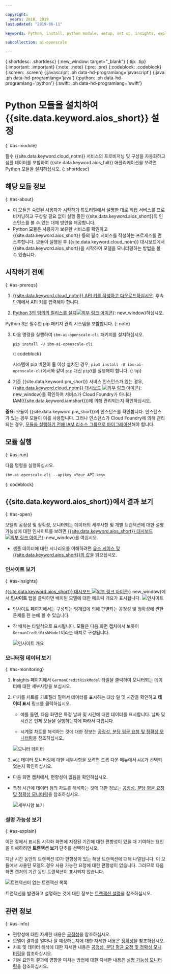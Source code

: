 ```yaml
---

copyright:
  years: 2018, 2019
lastupdated: "2019-06-11"

keywords: Python, install, python module, setup, set up, insights, explainability

subcollection: ai-openscale

---
```


{:shortdesc: .shortdesc}
{:new_window: target="_blank"}
{:tip: .tip}
{:important: .important}
{:note: .note}
{:pre: .pre}
{:codeblock: .codeblock}
{:screen: .screen}
{:javascript: .ph data-hd-programlang='javascript'}
{:java: .ph data-hd-programlang='java'}
{:python: .ph data-hd-programlang='python'}
{:swift: .ph data-hd-programlang='swift'}

# Python 모듈을 설치하여 {{site.data.keyword.aios_short}} 설정
{: #as-module}

필수 {{site.data.keyword.cloud_notm}} 서비스의 프로비저닝 및 구성을 자동화하고 샘플 데이터를 포함하여 {{site.data.keyword.aios_full}} 애플리케이션을 보려면 Python 모듈을 설치하십시오.
{: shortdesc}

## 해당 모듈 정보
{: #as-about}

- 이 모듈은 숙련된 사용자가 [시작하기](/docs/services/ai-openscale?topic=ai-openscale-gettingstarted) 튜토리얼에서 설명한 대로 직접 서비스를 프로비저닝하고 구성할 필요 없이 실행 중인 {{site.data.keyword.aios_short}}의 인스턴스를 볼 수 있는 대체 방안을 제공합니다.
- Python 모듈은 사용자가 보유한 서비스를 확인하고 {{site.data.keyword.aios_short}} 등의 필수 서비스를 작성하는 프로세스를 런 스루합니다. 모듈이 실행된 후 {{site.data.keyword.cloud_notm}} 대시보드에서 {{site.data.keyword.aios_short}}을 시작하여 모델을 모니터링하는 방법을 볼 수 있습니다.

## 시작하기 전에
{: #as-prereqs}

1. [{{site.data.keyword.cloud_notm}} API 키를 작성하고 다운로드하십시오](/docs/iam?topic=iam-userapikey#create_user_key). 후속 단계에서 API 키를 입력해야 합니다.

2. [Python 3의 임의의 릴리스를 설치![외부 링크 아이콘](../../icons/launch-glyph.svg "외부 링크 아이콘")](https://www.python.org/downloads/){: new_window}하십시오.

  Python 3은 필수한 pip 패키지 관리 시스템을 포함합니다.
  {: note}

3. 다음 명령을 실행하여 `ibm-ai-openscale-cli` 패키지를 설치하십시오.

    ```
    pip install -U ibm-ai-openscale-cli
    ```
    {: codeblock}

    시스템에 pip 버전이 둘 이상 설치된 경우, `pip3 install -U ibm-ai-openscale-cli`에서와 같이 `pip` 대신 `pip3`를 실행해야 합니다.
    {: tip}

4. 기존 {{site.data.keyword.pm_short}} 서비스 인스턴스가 있는 경우, [{{site.data.keyword.cloud_notm}} 대시보드 ![외부 링크 아이콘](../../icons/launch-glyph.svg "External 외부 링크 아이콘")](https://{DomainName}){: new_window}를 확인하여 서비스가 Cloud Foundry가 아니라 IAM({{site.data.keyword.iamshort}})에 의해 관리되는지 확인하십시오.

  **중요**: 모듈이 {{site.data.keyword.pm_short}}의 인스턴스를 확인합니다. 인스턴스가 있는 경우 모듈이 이를 사용합니다. 그러나 인스턴스가 Cloud Foundry에 의해 관리되는 경우, [모듈을 실행하기 전에 IAM 리소스 그룹으로 마이그레이션](/docs/resources?topic=resources-migrate#migrate)해야 합니다.

## 모듈 실행
{: #as-run}

다음 명령을 실행하십시오.

```
ibm-ai-openscale-cli --apikey <Your API key>
```
{: codeblock}

## {{site.data.keyword.aios_short}}에서 결과 보기
{: #as-open}

모델의 공정성 및 정확성, 모니터되는 데이터의 세부사항 및 개별 트랜잭션에 대한 설명 가능성에 대한 인사이트를 보려면 [{{site.data.keyword.aios_short}} 대시보드 ![외부 링크 아이콘](../../icons/launch-glyph.svg "외부 링크 아이콘")](https://aiopenscale.cloud.ibm.com/aiopenscale/){: new_window}를 여십시오.

- 샘플 데이터에 대한 시나리오를 이해하려면 [유스 케이스 및 {{site.data.keyword.aios_short}}의 값](/docs/services/ai-openscale?topic=ai-openscale-gettingstarted#gs-use)을 읽으십시오.

### 인사이트 보기
{: #as-insights}

[{{site.data.keyword.aios_short}} 대시보드 ![외부 링크 아이콘](../../icons/launch-glyph.svg "외부 링크 아이콘")](https://aiopenscale.cloud.ibm.com/aiopenscale/){: new_window}에서 **인사이트** 탭을 클릭하면 배치된 모델에 대한 메트릭 개요가 표시됩니다. ![인사이트](images/insight-dash-tab.png)

- 인사이트 페이지에서는 구성되는 임계값에 의해 판별되는 공정성 및 정확성에 관한 문제를 한 눈에 볼 수 있습니다.

- 각 배치는 타일식으로 표시됩니다. 모듈은 다음 화면 캡처에서 보듯이 `GermanCreditRiskModel`이라는 배치로 구성됩니다.

  ![인사이트 개요](images/setup01-0206.png)

### 모니터링 데이터 보기
{: #as-monitoring}

1. Insights 페이지에서 `GermanCreditRiskModel` 타일을 클릭하여 모니터되는 데이터에 대한 세부사항을 보십시오.
2. 마커를 차트를 가로질러 밀어서 데이터를 표시하는 대상 일 및 시간을 확인하고 **데이터 표시** 링크를 클릭하십시오.

   - 예를 들면, 다음 화면은 특정 날짜 및 시간에 대한 데이터를 표시합니다. 날짜 및 시간은 언제 모듈을 실행하는지에 따라서 다릅니다.

   - 시계열 차트를 해석하는 것에 대한 정보는 [공정성, 분당 평균 요청 및 정확성 모니터링](/docs/services/ai-openscale?topic=ai-openscale-it-ov)을 참조하십시오.

    ![모니터 데이터](images/setup02-0206.png)

3. `AGE` 데이터 모니터링에 대한 세부사항을 보려면 드롭 다운 메뉴에서 `AGE`가 선택되었는지 확인하십시오.

  - 다음 화면 캡처에서, 편향성이 없음을 확인하십시오.

  - 특정 시간에 데이터 점의 차트를 해석하는 것에 대한 정보는 [공정성, 분당 평균 요청 및 정확성 모니터링](/docs/services/ai-openscale?topic=ai-openscale-it-ov#it-intp)을 참조하십시오.

    ![세부사항 보기](images/setup03-0206.png)

### 설명 가능성 보기
{: #as-explain}

이전 절에서 표시된 시각화 화면에 지정된 기간에 대한 편향성이 있을 때 기여하는 요인을 이해하려면 **트랜잭션 보기** 단추를 선택하십시오.

지난 시간 동안의 트랜잭션 ID가 편향성이 있는 해당 트랜잭션에 대해 나열됩니다. 이 모듈에서 사용된 모델의 경우 사용 가능한 요청에 대한 편향성이 없습니다. 그러므로 다음 화면 캡처의 기간 동안 트랜잭션이 표시되지 않습니다.

  ![트랜잭션이 없는 트랜잭션 목록](images/setup06-0206.png)

트랜잭션을 발견하고 설명하는 것에 대한 정보는 [트랜잭션 설명](/docs/services/ai-openscale?topic=ai-openscale-ie-ov#ie-view)을 참조하십시오.

## 관련 정보
{: #as-info}

- 편향성에 대한 자세한 내용은 [공정성](/docs/services/ai-openscale?topic=ai-openscale-mf-monitor)을 참조하십시오.
- 모델이 결과를 얼마나 잘 예상하는지에 대한 자세한 내용은 [정확성](/docs/services/ai-openscale?topic=ai-openscale-acc-monitor)을 참조하십시오.
- 차트 및 데이터 해석에 대한 자세한 내용은 [공정성, 분당 평균 요청 및 정확성 모니터링](/docs/services/ai-openscale?topic=ai-openscale-it-ov)을 참조하십시오.
- 기본 요인이 결과에 영향을 미치는 방법에 대한 자세한 내용은 [설명 가능성 모니터링](/docs/services/ai-openscale?topic=ai-openscale-ie-ov)을 참조하십시오.
